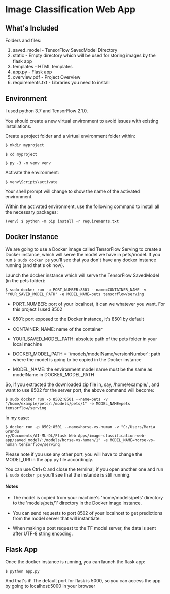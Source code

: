 # Image Classification Web App

## What's Included
Folders and files:
1. saved_model - TensorFlow SavedModel Directory
2. static - Empty directory which will be used for storing images by the flask app
3. templates - HTML templates
4. app.py - Flask app
5. overview.pdf - Project Overview
6. requirements.txt - Libraries you need to install

## Environment
I used python 3.7 and TensorFlow 2.1.0. 

You should create a new virtual environment to avoid issues with existing installations.

Create a project folder and a virtual environment folder within:
```
$ mkdir myproject

$ cd myproject

$ py -3 -m venv venv
```

Activate the environment:
```
$ venv\Scripts\activate
```
Your shell prompt will change to show the name of the activated environment.

Within the activated environment, use the following command to install all the necessary packages:
```
(venv) $ python -m pip install -r requirements.txt
```


## Docker Instance
We are going to use a Docker image called TensorFlow Serving to create a Docker instance, which will serve the model we have in pets/model.
If you run ```$ sudo docker ps``` you'll see that you don't have any docker instance running (and that's ok now).

Launch the docker instance which will serve the TensorFlow SavedModel (in the pets folder):
```
$ sudo docker run -p PORT_NUMBER:8501 --name=CONTAINER_NAME -v "YOUR_SAVED_MODEL_PATH" -e MODEL_NAME=pets tensorflow/serving
```

- PORT_NUMBER: port of your localhost, it can we whatever you want. For this project I used 8502

- 8501: port exposed to the Docker instance, it's 8501 by default

- CONTAINER_NAME: name of the container

- YOUR_SAVED_MODEL_PATH: absolute path of the pets folder in your local machine

- DOCKER_MODEL_PATH = '/models/modelName/versionNumber': path where the model is going to be copied in the Docker instance

- MODEL_NAME: the environment model name must be the same as modelName in DOCKER_MODEL_PATH

 So, if you extracted the downloaded zip file in, say, /home/example/ , and want to use 8502 for the server port, the above
command will become:
```
$ sudo docker run -p 8502:8501 --name=pets -v "/home/example/pets/:/models/pets/1" -e MODEL_NAME=pets tensorflow/serving
```

In my case:
```
$ docker run -p 8502:8501 --name=horse-vs-human -v "C:/Users/Maria Grandu
ry/Documents/AI-ML-DL/Flask Web Apps/image-classification-web-app/saved_model/:/models/horse-vs-human/1" -e MODEL_NAME=horse-vs-human tensorflow/serving
```


Please note if you use any other port, you will have to change the MODEL_URI in the app.py file accordingly.

You can use Ctrl+C and close the terminal, if you open another one and run ```$ sudo docker ps``` you'll see that the instande is still running.

#### Notes
- The model is copied from your machine's 'home/models/pets' directory to the 'models/pets/1' directory in the Docker image instance.

- You can send requests to port 8502 of your localhost to get predictions from the model server that will instantiate.

- When making a post request to the TF model server, the data is sent after UTF-8 string encoding.


## Flask App
Once the docker instance is running, you can launch the flask app:

```
$ python app.py
```

And that's it! The default port for flask is 5000, so you can access the app by going to localhost:5000 in your browser
